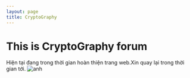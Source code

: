 ```yaml
---
layout: page
title: CryptoGraphy
---
```

# This is CryptoGraphy forum

Hiện tại đang trong thời gian hoàn thiện trang web.Xin quay lại trong thời gian tới.
![anh](https://www.isara.com/wp-content/uploads/2018/06/blog-image-1-1.jpg)
